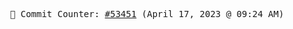 <p align="center">
    <samp>
        📮 Commit Counter: <a href="https://github.com/Javascript-void0/Javascript-void0/commits/main">#53451</a> (April 17, 2023 @ 09:24 AM)
    </samp>
</p>